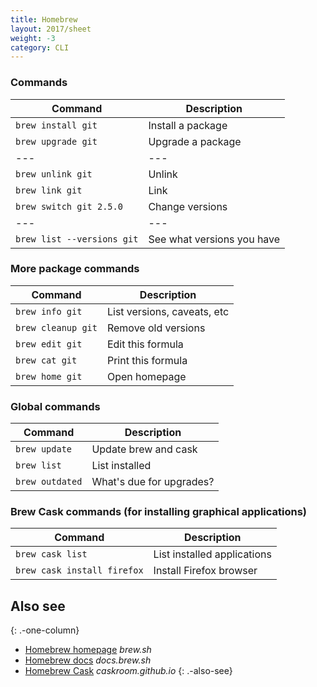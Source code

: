 ```yaml
---
title: Homebrew
layout: 2017/sheet
weight: -3
category: CLI
---
```


### Commands

| Command                    | Description                 |
| ---                        | ---                         |
| `brew install git`         | Install a package           |
| `brew upgrade git`         | Upgrade a package           |
| ---                        | ---                         |
| `brew unlink git`          | Unlink                      |
| `brew link git`            | Link                        |
| `brew switch git 2.5.0`    | Change versions             |
| ---                        | ---                         |
| `brew list --versions git` | See what versions you have  |

### More package commands

| Command                    | Description                 |
| ---                        | ---                         |
| `brew info git`            | List versions, caveats, etc |
| `brew cleanup git`         | Remove old versions         |
| `brew edit git`            | Edit this formula           |
| `brew cat git`             | Print this formula          |
| `brew home git`            | Open homepage               |

### Global commands

| Command         | Description              |
| ---             | ---                      |
| `brew update`   | Update brew and cask     |
| `brew list`     | List installed           |
| `brew outdated` | What's due for upgrades? |

### Brew Cask commands (for installing graphical applications)

| Command                         | Description                      |
| ---                             | ---                              |
| `brew cask list`                | List installed applications      |
| `brew cask install firefox`     | Install Firefox browser          |

## Also see
{: .-one-column}

* [Homebrew homepage](https://brew.sh/) _brew.sh_
* [Homebrew docs](https://docs.brew.sh) _docs.brew.sh_
* [Homebrew Cask](https://caskroom.github.io/) _caskroom.github.io_
{: .-also-see}
